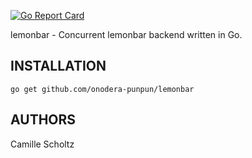 [![Go Report Card](https://goreportcard.com/badge/github.com/onodera-punpun/lemonbar)](https://goreportcard.com/report/github.com/onodera-punpun/lemonbar)

lemonbar -  Concurrent lemonbar backend written in Go.


## INSTALLATION

`go get github.com/onodera-punpun/lemonbar`


## AUTHORS

Camille Scholtz
